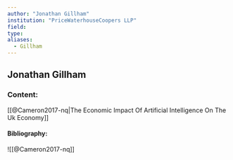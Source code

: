 ```yaml
---
author: "Jonathan Gillham"
institution: "PriceWaterhouseCoopers LLP"
field:
type:
aliases:
  - Gillham
---
```


## Jonathan Gillham

### Content:
[[@Cameron2017-nq|The Economic Impact Of Artificial Intelligence On The Uk Economy]]

#### Bibliography:

![[@Cameron2017-nq]]